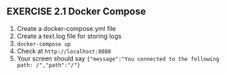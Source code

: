 ## EXERCISE 2.1 Docker Compose

1. Create a docker-compose.yml file
2. Create a text.log file for storing logs
3. `docker-compose up`
4. Check at `http://localhost:8080` 
5. Your screen should say
`{"message":"You connected to the following path: /","path":"/"}`
